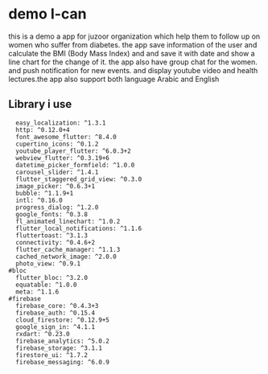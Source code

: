 # demo I-can

this is a demo a app for juzoor organization which help them to follow up on
women who suffer from diabetes. the app save information of the user and calculate
the BMI (Body Mass Index) and and save it with date and show a line chart for
the change of it. the app also have group chat for the women. and push notification
for new events. and display youtube video and health lectures.the app also support
both language Arabic and English

## Library i use
```
  easy_localization: ^1.3.1
  http: ^0.12.0+4
  font_awesome_flutter: ^8.4.0
  cupertino_icons: ^0.1.2
  youtube_player_flutter: ^6.0.3+2
  webview_flutter: ^0.3.19+6
  datetime_picker_formfield: ^1.0.0
  carousel_slider: ^1.4.1
  flutter_staggered_grid_view: ^0.3.0
  image_picker: ^0.6.3+1
  bubble: ^1.1.9+1
  intl: ^0.16.0
  progress_dialog: ^1.2.0
  google_fonts: ^0.3.8
  fl_animated_linechart: ^1.0.2
  flutter_local_notifications: ^1.1.6
  fluttertoast: ^3.1.3
  connectivity: ^0.4.6+2
  flutter_cache_manager: ^1.1.3
  cached_network_image: ^2.0.0
  photo_view: ^0.9.1
#bloc
  flutter_bloc: ^3.2.0
  equatable: ^1.0.0
  meta: ^1.1.6
#firebase
  firebase_core: ^0.4.3+3
  firebase_auth: ^0.15.4
  cloud_firestore: ^0.12.9+5
  google_sign_in: ^4.1.1
  rxdart: ^0.23.0
  firebase_analytics: ^5.0.2
  firebase_storage: ^3.1.1
  firestore_ui: ^1.7.2
  firebase_messaging: ^6.0.9
  ```
